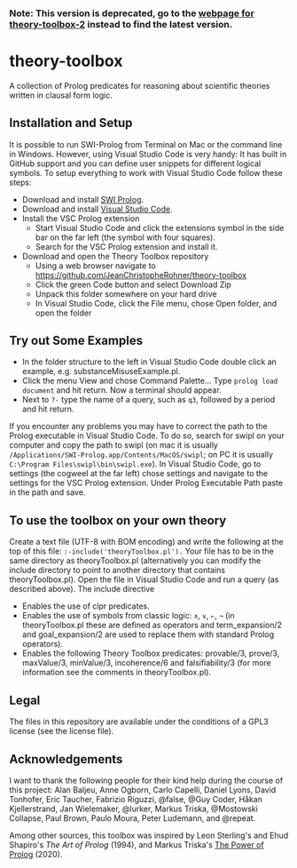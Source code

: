 ### Note: This version is deprecated, go to the [webpage for theory-toolbox-2](https://jeanchristopherohner.github.io/theory-toolbox-2/) instead to find the latest version.


# theory-toolbox

A collection of Prolog predicates for reasoning about scientific theories written in clausal form logic.


## Installation and Setup

It is possible to run SWI-Prolog from Terminal on Mac or the command line in Windows. However, using Visual Studio Code is very handy: It has built in GitHub support and you can define user snippets for different logical symbols. To setup everything to work with Visual Studio Code follow these steps:

* Download and install [SWI Prolog](https://www.swi-prolog.org/Download.html).
* Download and install [Visual Studio Code](https://code.visualstudio.com/download).
* Install the VSC Prolog extension
  - Start Visual Studio Code and click the extensions symbol in the side bar on the far left (the symbol with four squares).
  - Search for the VSC Prolog extension and install it.
* Download and open the Theory Toolbox repository
  - Using a web browser navigate to https://github.com/JeanChristopheRohner/theory-toolbox
  - Click the green Code button and select Download Zip
  - Unpack this folder somewhere on your hard drive
  - In Visual Studio Code, click the File menu, chose Open folder, and open the folder

## Try out Some Examples
* In the folder structure to the left in Visual Studio Code double click an example, e.g. substanceMisuseExample.pl.
* Click the menu View and chose Command Palette... Type `prolog load document` and hit return. Now a terminal should appear.
* Next to `?-` type the name of a query, such as `q3`, followed by a period and hit return.

If you encounter any problems you may have to correct the path to the Prolog executable in Visual Studio Code. To do so, search for swipl on your computer and copy the path to swipl (on mac it is usually `/Applications/SWI-Prolog.app/Contents/MacOS/swipl`; on PC it is usually `C:\Program Files\swipl\bin\swipl.exe`). In Visual Studio Code, go to settings (the cogweel at the far left) chose settings and navigate to the settings for the VSC Prolog extension. Under Prolog Executable Path paste in the path and save.


## To use the toolbox on your own theory

Create a text file (UTF-8 with BOM encoding) and write the following at the top of this file: `:-include('theoryToolbox.pl').` Your file has to be in the same directory as theoryToolbox.pl (alternatively you can modify the include directory to point to another directory that contains theoryToolbox.pl).
Open the file in Visual Studio Code and run a query (as described above).
The include directive
* Enables the use of clpr predicates.
* Enables the use of symbols from classic logic: `∧`, `∨`, `⇐`, `¬` (in theoryToolbox.pl these are defined as operators and term_expansion/2 and goal_expansion/2 are used to replace them with standard Prolog operators).
* Enables the following Theory Toolbox predicates: provable/3, prove/3, maxValue/3, minValue/3, incoherence/6 and falsifiability/3 (for more information see the comments in theoryToolbox.pl).


## Legal

The files in this repository are available under the conditions of a GPL3 license (see the license file).


## Acknowledgements

I want to thank the following people for their kind help during the course of this project: Alan Baljeu, Anne Ogborn, Carlo Capelli, Daniel Lyons, David Tonhofer, Eric Taucher, Fabrizio Riguzzi, @false, @Guy Coder, Håkan Kjellerstrand, Jan Wielemaker, @lurker, Markus Triska, @Mostowski Collapse, Paul Brown, Paulo Moura, Peter Ludemann, and @repeat.

Among other sources, this toolbox was inspired by Leon Sterling's and Ehud Shapiro's _The Art of Prolog_ (1994), and Markus Triska's [The Power of Prolog](https://www.metalevel.at/prolog) (2020).